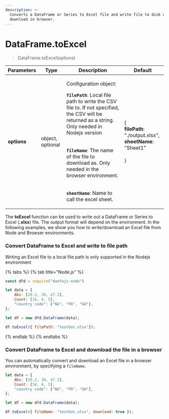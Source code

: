 ```yaml
---
description: >-
  Converts a DataFrame or Series to Excel file and write file to disk or
  download in browser.
---
```


# DataFrame.toExcel

> DataFrame.toExcel(options)&#x20;

| **Parameters** | Type             | Description                                                                                                                                                                                                                                                                                                                                                                                                                              | Default                                                                                                  |
| -------------- | ---------------- | ---------------------------------------------------------------------------------------------------------------------------------------------------------------------------------------------------------------------------------------------------------------------------------------------------------------------------------------------------------------------------------------------------------------------------------------- | -------------------------------------------------------------------------------------------------------- |
| **options**    | object, optional | <p>Configuration object:</p><p></p><p><strong><code>filePath</code></strong>: Local file path to write the CSV file to. If not specified, the CSV will be returned as a string. Only needed in Nodejs version</p><p><br><strong><code>fileName</code></strong>: The name of the file to download as. Only needed in the browser environment.</p><p><br><strong><code>sheetName</code></strong>: Name to call the excel sheet.</p><p></p> | <p>{<br><strong>filePath</strong>: "./output.xlsx",<br><strong>sheetName</strong>: "Sheet1"<br><br>}</p> |

The **toExcel** function can be used to write out a DataFrame or Series to Excel (**.xlsx**) file. The output format will depend on the environment. In the following examples, we show you how to write/download an Excel file from Node and Browser environments.

### Convert DataFrame to Excel and write to file path

Writing an Excel file to a local file path is only supported in the Nodejs environment

{% tabs %}
{% tab title="Node.js" %}
```javascript
const dfd = require("danfojs-node")

let data = {
    Abs: [20.2, 30, 47.3],
    Count: [34, 4, 5],
    "country code": ["NG", "FR", "GH"],
};

let df = new dfd.DataFrame(data);

df.toExcel({ filePath: "testOut.xlsx"});
```
{% endtab %}
{% endtabs %}

### Convert DataFrame to Excel and download the file in a browser

You can automatically convert and download an Excel file in a browser environment, by specifying a `fileName`.

```javascript
let data = {
    Abs: [20.2, 30, 47.3],
    Count: [34, 4, 5],
    "country code": ["NG", "FR", "GH"],
};

let df = new dfd.DataFrame(data);

df.toExcel({ fileName: "testOut.xlsx", download: true });
```
